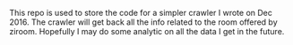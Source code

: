 This repo is used to store the code for a simpler crawler I wrote on Dec 2016. The crawler will get back all the info related to the room offered by ziroom. Hopefully I may do some analytic on all the data I get in the future.
